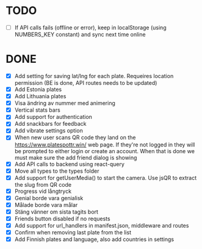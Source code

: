 # TODO

- [ ] If API calls fails (offline or error), keep in localStorage (using NUMBERS_KEY constant) and sync next time online

# DONE

- [x] Add setting for saving lat/lng for each plate. Requeires location permission (BE is done, API routes needs to be updated)
- [x] Add Estonia plates
- [x] Add Lithuania plates
- [x] Visa ändring av nummer med animering
- [x] Vertical stats bars
- [x] Add support for authentication
- [x] Add snackbars for feedback
- [x] Add vibrate settings option
- [x] When new user scans QR code they land on the https://www.platespottr.win/ web page. If they're not logged in they will be prompted to either login or create an account. When that is done we must make sure the add friend dialog is showing
- [x] Add API calls to backend using react-query
- [x] Move all types to the types folder
- [x] Add support for getUserMedia() to start the camera. Use jsQR to extract the slug from QR code
- [x] Progress vid långtryck
- [x] Genial borde vara genialisk
- [x] Målade borde vara målar
- [x] Stäng vänner om sista tagits bort
- [x] Friends button disabled if no requests
- [x] Add support for url_handlers in manifest.json, middleware and routes
- [x] Confirm when removing last plate from the list
- [x] Add Finnish plates and language, also add countries in settings
